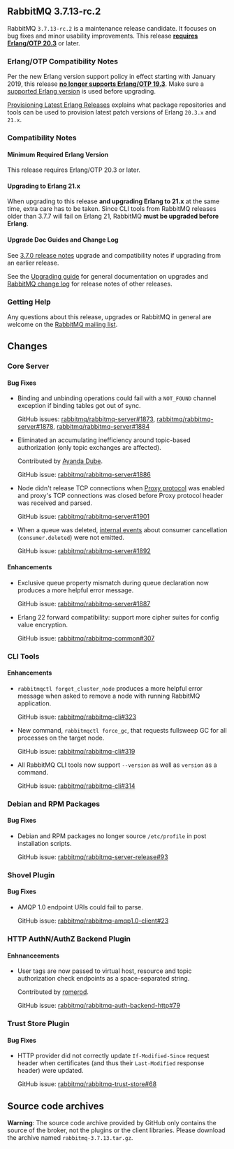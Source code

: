 ## RabbitMQ 3.7.13-rc.2

RabbitMQ `3.7.13-rc.2` is a maintenance release candidate. It focuses on bug fixes and
minor usability improvements. This release [**requires Erlang/OTP 20.3**](https://www.rabbitmq.com/which-erlang.html) or later.

### Erlang/OTP Compatibility Notes

Per the new Erlang version support policy in effect starting with January 2019,
this release [**no longer supports Erlang/OTP 19.3**](https://groups.google.com/d/msg/rabbitmq-users/G4UJ9zbIYHs/qCeyjkjyCQAJ).
Make sure a [supported Erlang version](https://www.rabbitmq.com/which-erlang.html) is used before upgrading.

[Provisioning Latest Erlang Releases](https://www.rabbitmq.com/which-erlang.html#erlang-repositories)
explains what package repositories and tools can be used to provision latest patch versions of
Erlang `20.3.x` and `21.x`.

### Compatibility Notes

#### Minimum Required Erlang Version

This release requires Erlang/OTP 20.3 or later.

#### Upgrading to Erlang 21.x

When upgrading to this release **and upgrading Erlang to 21.x** at the same time, extra care has to be taken.
Since CLI tools from RabbitMQ releases older than 3.7.7 will fail on Erlang 21,
RabbitMQ **must be upgraded before Erlang**.

#### Upgrade Doc Guides and Change Log

See [3.7.0 release notes](https://github.com/rabbitmq/rabbitmq-server/releases/tag/v3.7.0) upgrade and
compatibility notes if upgrading from an earlier release.

See the [Upgrading guide](http://www.rabbitmq.com/upgrade.html) for general documentation on upgrades and
[RabbitMQ change log](http://www.rabbitmq.com/changelog.html) for release notes of other releases.

### Getting Help

Any questions about this release, upgrades or RabbitMQ in general are welcome on the
[RabbitMQ mailing list](https://groups.google.com/forum/#!forum/rabbitmq-users).


## Changes

### Core Server

#### Bug Fixes

 * Binding and unbinding operations could fail with a `NOT_FOUND` channel exception if binding tables
   got out of sync.

   GitHub issues: [rabbitmq/rabbitmq-server#1873](https://github.com/rabbitmq/rabbitmq-server/issues/1873), [rabbitmq/rabbitmq-server#1878](https://github.com/rabbitmq/rabbitmq-server/pull/1878), [rabbitmq/rabbitmq-server#1884](https://github.com/rabbitmq/rabbitmq-server/pull/1884)

 * Eliminated an accumulating inefficiency around topic-based authorization (only topic
   exchanges are affected).

   Contributed by [Ayanda Dube](https://github.com/Ayanda-D).

   GitHub issue: [rabbitmq/rabbitmq-server#1886](https://github.com/rabbitmq/rabbitmq-server/pull/1886)

 * Node didn't release TCP connections when [Proxy protocol](http://www.rabbitmq.com/networking.html#proxy-protocol)
   was enabled and proxy's TCP connections was closed before Proxy protocol header was received and parsed.
 
   GitHub issue: [rabbitmq/rabbitmq-server#1901](https://github.com/rabbitmq/rabbitmq-server/issues/1901)

 * When a queue was deleted, [internal events](https://github.com/rabbitmq/rabbitmq-event-exchange)
   about consumer cancellation (`consumer.deleted`) were not emitted.

   GitHub issue: [rabbitmq/rabbitmq-server#1892](https://github.com/rabbitmq/rabbitmq-server/issues/1892)

#### Enhancements

 * Exclusive queue property mismatch during queue declaration now produces a more helpful
   error message.

   GitHub issue: [rabbitmq/rabbitmq-server#1887](https://github.com/rabbitmq/rabbitmq-server/issues/1887)

 * Erlang 22 forward compatibility: support more cipher suites for config value encryption.
 
   GitHub issue: [rabbitmq/rabbitmq-common#307](https://github.com/rabbitmq/rabbitmq-common/pull/307)


### CLI Tools

#### Enhancements

 * `rabbitmqctl forget_cluster_node` produces a more helpful error message when asked to remove a node with running
   RabbitMQ application.
    
   GitHub issue: [rabbitmq/rabbitmq-cli#323](https://github.com/rabbitmq/rabbitmq-cli/issues/323)

 * New command, `rabbitmqctl force_gc`, that requests fullsweep GC for all processes on the target node.

   GitHub issue: [rabbitmq/rabbitmq-cli#319](https://github.com/rabbitmq/rabbitmq-cli/issues/319)

 * All RabbitMQ CLI tools now support `--version` as well as `version` as a command.

   GitHub issue: [rabbitmq/rabbitmq-cli#314](https://github.com/rabbitmq/rabbitmq-cli/issues/314)


### Debian and RPM Packages

#### Bug Fixes

 * Debian and RPM packages no longer source `/etc/profile` in post installation scripts.

   GitHub issue: [rabbitmq/rabbitmq-server-release#93](https://github.com/rabbitmq/rabbitmq-server-release/issues/93)


### Shovel Plugin

#### Bug Fixes

 * AMQP 1.0 endpoint URIs could fail to parse.

   GitHub issue: [rabbitmq/rabbitmq-amqp1.0-client#23](https://github.com/rabbitmq/rabbitmq-amqp1.0-client/issues/23)


### HTTP AuthN/AuthZ Backend Plugin

#### Enhnanceements

 * User tags are now passed to virtual host, resource and topic authorization check endpoints as a space-separated string.
 
   Contributed by [romerod](https://github.com/romerod).
 
   GitHub issue: [rabbitmq/rabbitmq-auth-backend-http#79](https://github.com/rabbitmq/rabbitmq-auth-backend-http/issues/79) 


### Trust Store Plugin

#### Bug Fixes

 * HTTP provider did not correctly update `If-Modified-Since` request header when certificates
   (and thus their `Last-Modified` response header) were updated.

   GitHub issue: [rabbitmq/rabbitmq-trust-store#68](https://github.com/rabbitmq/rabbitmq-trust-store/issues/68)


## Source code archives

**Warning**: The source code archive provided by GitHub only contains the source of the broker,
not the plugins or the client libraries. Please download the archive named `rabbitmq-3.7.13.tar.gz`.
